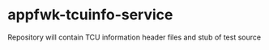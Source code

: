 # appfwk-tcuinfo-service
Repository will contain TCU information header files and stub of test source
